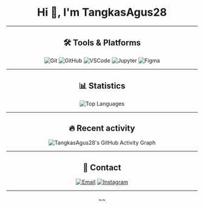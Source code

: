 <h1 align="center">Hi 👋, I'm TangkasAgus28</h1>

---
<h2 align="center">🛠️ Tools & Platforms</h2>
  <p align="center">
    <img src="https://img.shields.io/badge/Git-F05032?style=for-the-badge&logo=git&logoColor=white" alt="Git" />
    <img src="https://img.shields.io/badge/GitHub-181717?style=for-the-badge&logo=github&logoColor=white" alt="GitHub" />
    <img src="https://img.shields.io/badge/VSCode-007ACC?style=for-the-badge&logo=visual-studio-code&logoColor=white" alt="VSCode" />
    <img src="https://img.shields.io/badge/Jupyter-F37626?style=for-the-badge&logo=jupyter&logoColor=white" alt="Jupyter" />
    <img src="https://img.shields.io/badge/Figma-F24E1E?style=for-the-badge&logo=figma&logoColor=white" alt="Figma" />
  </p>

---

<h2 align="center">📊 Statistics </h2>

<p align="center">
  <img src="https://github-readme-stats.vercel.app/api/top-langs/?username=TangkasAgus28&layout=compact&theme=dark&hide_title=true&card_width=400" alt="Top Languages" />
</p>

---

<h2 align="center">🔥 Recent activity</h2>

<p align="center">
  <img src="https://github-readme-activity-graph.vercel.app/graph?username=TangkasAgus28&theme=github-dark&hide_title=true&hide_border=true" alt="TangkasAgus28's GitHub Activity Graph" />
</p>

---

<h2 align="center">📩 Contact</h2>

<p align="center">
  <a href="mailto:email.Tangkasagus28@gmail.com"><img src="https://img.shields.io/badge/Email-D14836?style=for-the-badge&logo=gmail&logoColor=white" alt="Email" /></a>
  <a href="https://www.instagram.com/tangkas.28/"><img src="https://img.shields.io/badge/Instagram-E4405F?style=for-the-badge&logo=instagram&logoColor=white" alt="Instagram" /></a>
  </p>

---

<p align="center">
  ~~
</p>
